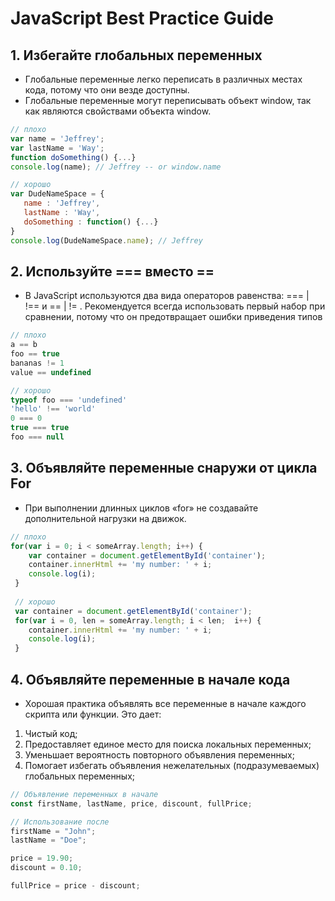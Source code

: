 #  JavaScript Best Practice Guide
## 1. Избегайте глобальных переменных
- Глобальные переменные легко переписать в различных местах кода, потому что они везде доступны.
- Глобальные переменные могут переписывать объект window, так как являются свойствами объекта window.
``` js
// плохо
var name = 'Jeffrey';  
var lastName = 'Way';    
function doSomething() {...}    
console.log(name); // Jeffrey -- or window.name

// хорошо
var DudeNameSpace = {  
   name : 'Jeffrey',  
   lastName : 'Way',  
   doSomething : function() {...}  
}  
console.log(DudeNameSpace.name); // Jeffrey  
```
## 2. Используйте === вместо ==
- В JavaScript используются два вида операторов равенства: === | !== и == | != . Рекомендуется всегда использовать первый набор при сравнении, потому что он предотвращает ошибки приведения типов
``` js
// плохо
a == b 
foo == true
bananas != 1
value == undefined

// хорошо
typeof foo === 'undefined'
'hello' !== 'world'
0 === 0
true === true
foo === null
```
## 3. Объявляйте переменные снаружи от цикла For
- При выполнении длинных циклов «for» не создавайте дополнительной нагрузки на движок. 
``` js
// плохо
for(var i = 0; i < someArray.length; i++) {
    var container = document.getElementById('container');
    container.innerHtml += 'my number: ' + i;
    console.log(i);
 }
 
 // хорошо
 var container = document.getElementById('container');
 for(var i = 0, len = someArray.length; i < len;  i++) {
    container.innerHtml += 'my number: ' + i;
    console.log(i);
 }
 ```
## 4. Объявляйте переменные в начале кода
- Хорошая практика объявлять все переменные в начале каждого скрипта или функции. Это дает:
1. Чистый код;
2. Предоставляет единое место для поиска локальных переменных;
3. Уменьшает вероятность повторного объявления переменных;
4. Помогает избегать объявления нежелательных (подразумеваемых) глобальных переменных;
``` js
// Объявление переменных в начале
const firstName, lastName, price, discount, fullPrice;

// Использование после
firstName = "John";
lastName = "Doe";

price = 19.90;
discount = 0.10;

fullPrice = price - discount;
 ```
